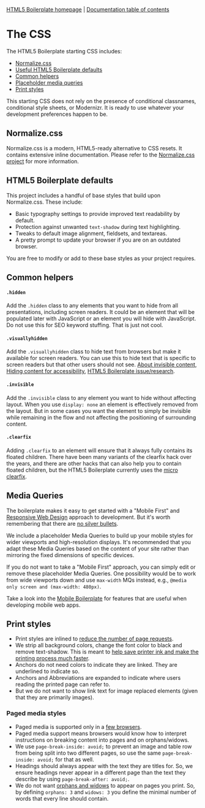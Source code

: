 [HTML5 Boilerplate homepage](http://html5boilerplate.com) | [Documentation
table of contents](TOC.md)

# The CSS

The HTML5 Boilerplate starting CSS includes:

* [Normalize.css](#normalizecss)
* [Useful HTML5 Boilerplate defaults](#html5-boilerplate-defaults)
* [Common helpers](#common-helpers)
* [Placeholder media queries](#media-queries)
* [Print styles](#print-styles)

This starting CSS does not rely on the presence of conditional classnames,
conditional style sheets, or Modernizr. It is ready to use whatever your
development preferences happen to be.


## Normalize.css

Normalize.css is a modern, HTML5-ready alternative to CSS resets. It contains
extensive inline documentation. Please refer to the [Normalize.css
project](http://necolas.github.com/normalize.css/) for more information.


## HTML5 Boilerplate defaults

This project includes a handful of base styles that build upon Normalize.css.
These include:

* Basic typography settings to provide improved text readability by default.
* Protection against unwanted `text-shadow` during text highlighting.
* Tweaks to default image alignment, fieldsets, and textareas.
* A pretty prompt to update your browser if you are on an outdated browser.

You are free to modify or add to these base styles as your project requires.


## Common helpers

#### `.hidden`

Add the `.hidden` class to any elements that you want to hide from all
presentations, including screen readers. It could be an element that will be
populated later with JavaScript or an element you will hide with JavaScript. Do
not use this for SEO keyword stuffing. That is just not cool.

#### `.visuallyhidden`

Add the `.visuallyhidden` class to hide text from browsers but make it
available for screen readers. You can use this to hide text that is specific to
screen readers but that other users should not see. [About invisible
content](http://www.webaim.org/techniques/css/invisiblecontent/), [Hiding
content for
accessibility](http://snook.ca/archives/html_and_css/hiding-content-for-accessibility),
[HTML5 Boilerplate
issue/research](https://github.com/h5bp/html5-boilerplate/issues/194/).

#### `.invisible`

Add the `.invisible` class to any element you want to hide without affecting
layout. When you use `display: none` an element is effectively removed from the
layout. But in some cases you want the element to simply be invisible while
remaining in the flow and not affecting the positioning of surrounding
content.

#### `.clearfix`

Adding `.clearfix` to an element will ensure that it always fully contains its
floated children. There have been many variants of the clearfix hack over the
years, and there are other hacks that can also help you to contain floated
children, but the HTML5 Boilerplate currently uses the [micro
clearfix](http://nicolasgallagher.com/micro-clearfix-hack/).


## Media Queries

The boilerplate makes it easy to get started with a "Mobile First" and
[Responsive Web
Design](http://www.alistapart.com/articles/responsive-web-design/) approach to
development. But it's worth remembering that there are [no silver
bullets](http://www.cloudfour.com/css-media-query-for-mobile-is-fools-gold/).

We include a placeholder Media Queries to build up your mobile styles for wider
viewports and high-resolution displays. It's recommended that you adapt these
Media Queries based on the content of your site rather than mirroring the fixed
dimensions of specific devices.

If you do not want to take a "Mobile First" approach, you can simply edit or
remove these placeholder Media Queries. One possibility would be to work from
wide viewports down and use `max-width` MQs instead, e.g., `@media only screen
and (max-width: 480px)`.

Take a look into the [Mobile
Boilerplate](https://github.com/h5bp/mobile-boilerplate) for features that are
useful when developing mobile web apps.


## Print styles

* Print styles are inlined to [reduce the number of page
  requests](http://www.phpied.com/delay-loading-your-print-css/).
* We strip all background colors, change the font color to black and remove
  text-shadow. This is meant to [help save printer ink and make the printing
  process much faster](http://www.sanbeiji.com/archives/953).
* Anchors do not need colors to indicate they are linked. They are underlined
  to indicate so.
* Anchors and Abbreviations are expanded to indicate where users reading the
  printed page can refer to.
* But we do not want to show link text for image replaced elements (given that
  they are primarily images).

### Paged media styles

* Paged media is supported only in a [few
  browsers](http://en.wikipedia.org/wiki/Comparison_of_layout_engines_%28Cascading_Style_Sheets%29#Grammar_and_rules).
* Paged media support means browsers would know how to interpret instructions
  on breaking content into pages and on orphans/widows.
* We use `page-break-inside: avoid;` to prevent an image and table row from
  being split into two different pages, so use the same `page-break-inside:
  avoid;` for that as well.
* Headings should always appear with the text they are titles for. So, we
  ensure headings never appear in a different page than the text they describe
  by using `page-break-after: avoid;`.
* We do not want [orphans and
  widows](http://en.wikipedia.org/wiki/Widows_and_orphans) to appear on pages
  you print. So, by defining `orphans: 3` and `widows: 3` you define the minimal
  number of words that every line should contain.
